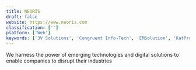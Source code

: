 ```yaml
---
title: NEORIS
draft: false 
website: https://www.neoris.com
classification: ['']
platform: ['Web']
keywords: ['3V Solutions', 'Congruent Info-Tech', 'EMSolution', 'KatPro', 'Merit Solutions', 'ProKarma', 'Saberpoint', 'Sapphire Systems', 'Sita Corp', 'Solvera Enterprise Solutions', 'hyperCision Inc.']
---
```

We harness the power of emerging technologies and digital solutions to enable companies to disrupt their industries